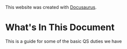 This website was created with [Docusaurus](https://docusaurus.io/).

# What's In This Document

This is a guide for some of the basic QS duties we have
